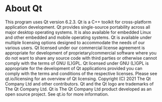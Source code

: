 # About Qt

This program uses Qt version 6.2.3. Qt is a C++ toolkit for cross-platform application development. Qt provides single-source portability across all major desktop operating systems. It is also available for embedded Linux and other embedded and mobile operating systems. Qt is available under multiple licensing options designed to accommodate the needs of our various users. Qt licensed under our commercial license agreement is appropriate for development of proprietary/commercial software where you do not want to share any source code with third parties or otherwise cannot comply with the terms of GNU (L)GPL. Qt licensed under GNU (L)GPL is appropriate for the development of Qt applications provided you can comply with the terms and conditions of the respective licenses. Please see qt.io/licensing for an overview of Qt licensing. Copyright (C) 2021 The Qt Company Ltd and other contributors. Qt and the Qt logo are trademarks of The Qt Company Ltd. Qt is The Qt Company Ltd product developed as an open source project. See qt.io for more information.